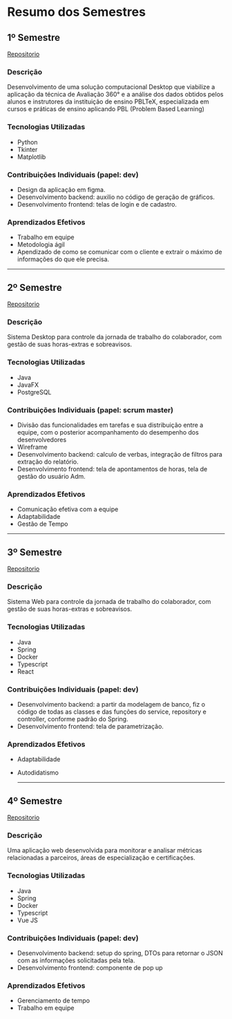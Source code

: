 # Resumo dos Semestres

## 1º Semestre
[Repositorio](https://github.com/projetoKhali/Khali)

### Descrição
Desenvolvimento de uma solução computacional Desktop que viabilize a aplicação da técnica de Avaliação 360° e a análise dos dados obtidos pelos alunos e instrutores da instituição de ensino PBLTeX, especializada em cursos e práticas de ensino aplicando PBL (Problem Based Learning)

### Tecnologias Utilizadas
- Python
- Tkinter
- Matplotlib

### Contribuições Individuais (papel: dev)
- Design da aplicação em figma.
- Desenvolvimento backend: auxilio no código de geração de gráficos.
- Desenvolvimento frontend: telas de login e de cadastro.

### Aprendizados Efetivos
- Trabalho em equipe
- Metodologia ágil
- Apendizado de como se comunicar com o cliente e extrair o máximo de informações do que ele precisa.
---

## 2º Semestre
[Repositorio](https://github.com/projetoKhali/API2Semestre)

### Descrição
Sistema Desktop para controle da jornada de trabalho do colaborador, com gestão de suas horas-extras e sobreavisos.

### Tecnologias Utilizadas
- Java
- JavaFX
- PostgreSQL

### Contribuições Individuais (papel: scrum master)
- Divisão das funcionalidades em tarefas e sua distribuição entre a equipe, com o posterior acompanhamento do desempenho dos desenvolvedores
- Wireframe
- Desenvolvimento backend: calculo de verbas, integração de filtros para extração do relatório.
- Desenvolvimento frontend: tela de apontamentos de horas, tela de gestão do usuário Adm.

### Aprendizados Efetivos
- Comunicação efetiva com a equipe
- Adaptabilidade
- Gestão de Tempo
---

## 3º Semestre
[Repositorio](https://github.com/projetoKhali/api3)

### Descrição
Sistema Web para controle da jornada de trabalho do colaborador, com gestão de suas horas-extras e sobreavisos.

### Tecnologias Utilizadas
- Java
- Spring
- Docker
- Typescript
- React

### Contribuições Individuais (papel: dev)
- Desenvolvimento backend: a partir da modelagem de banco, fiz o código de todas as classes e das funções do service, repository e controller, conforme padrão do Spring.
- Desenvolvimento frontend: tela de parametrização.

### Aprendizados Efetivos
- Adaptabilidade
- Autodidatismo

  ---

## 4º Semestre 
[Repositorio](https://github.com/projetoKhali/api4?tab=readme-ov-file#sobre)

### Descrição
Uma aplicação web desenvolvida para monitorar e analisar métricas relacionadas a parceiros, áreas de especialização e certificações.

### Tecnologias Utilizadas
- Java
- Spring
- Docker
- Typescript
- Vue JS

### Contribuições Individuais (papel: dev)
- Desenvolvimento backend: setup do spring, DTOs para retornar o JSON com as informações solicitadas pela tela.
- Desenvolvimento frontend: componente de pop up
  
### Aprendizados Efetivos
- Gerenciamento de tempo
- Trabalho em equipe

